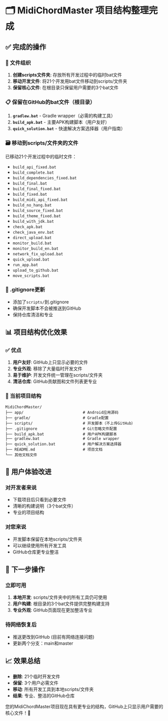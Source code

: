 # 🗂️ MidiChordMaster 项目结构整理完成

## ✅ 完成的操作

### 📁 文件组织
1. **创建scripts文件夹**: 存放所有开发过程中的临时bat文件
2. **移动开发文件**: 将21个开发用bat文件移动到scripts/文件夹
3. **保留核心文件**: 在根目录只保留用户需要的3个bat文件

### 📋 保留在GitHub的bat文件（根目录）
1. **`gradlew.bat`** - Gradle wrapper（必需的构建工具）
2. **`build_apk.bat`** - 主要APK构建脚本（用户友好）
3. **`quick_solution.bat`** - 快速解决方案选择器（用户指南）

### 🗃️ 移动到scripts/文件夹的文件
已移动21个开发过程中的临时文件：
- `build_api_fixed.bat`
- `build_complete.bat`
- `build_dependencies_fixed.bat`
- `build_final.bat`
- `build_final_fixed.bat`
- `build_fixed.bat`
- `build_midi_api_fixed.bat`
- `build_no_hang.bat`
- `build_source_fixed.bat`
- `build_theme_fixed.bat`
- `build_with_jdk.bat`
- `check_apk.bat`
- `check_java_env.bat`
- `direct_upload.bat`
- `monitor_build.bat`
- `monitor_build_en.bat`
- `network_fix_upload.bat`
- `quick_upload.bat`
- `run_app.bat`
- `upload_to_github.bat`
- `move_scripts.bat`

### 🚫 .gitignore更新
- 添加了`scripts/`到.gitignore
- 确保开发脚本不会被推送到GitHub
- 保持仓库清洁和专业

## 📊 项目结构优化效果

### ✅ 优点
1. **用户友好**: GitHub上只显示必要的文件
2. **专业外观**: 移除了大量临时开发文件
3. **易于维护**: 开发文件统一管理在scripts/文件夹
4. **清洁仓库**: GitHub贡献图和文件列表更专业

### 📁 当前项目结构
```
MidiChordMaster/
├── app/                          # Android应用源码
├── gradle/                       # Gradle配置
├── scripts/                      # 开发脚本（不上传GitHub）
├── .gitignore                    # Git忽略文件配置
├── build_apk.bat                 # 用户APK构建脚本
├── gradlew.bat                   # Gradle wrapper
├── quick_solution.bat            # 用户解决方案选择器
├── README.md                     # 项目文档
└── 其他文档文件
```

## 🎯 用户体验改进

### 对开发者来说
- 下载项目后只看到必要文件
- 清晰的构建说明（3个bat文件）
- 专业的项目结构

### 对您来说
- 开发脚本保留在本地scripts/文件夹
- 可以继续使用所有开发工具
- GitHub仓库更专业整洁

## 🚀 下一步操作

### 立即可用
1. **本地开发**: scripts/文件夹中的所有工具仍可使用
2. **用户构建**: 根目录的3个bat文件提供完整构建支持
3. **专业外观**: GitHub页面现在更加整洁专业

### 待网络恢复后
- 推送更改到GitHub (目前有网络连接问题)
- 更新两个分支：main和master

## 📈 效果总结
- **删除**: 21个临时开发文件
- **保留**: 3个用户必需文件
- **移动**: 所有开发工具到本地scripts/文件夹
- **结果**: 专业、整洁的GitHub仓库

您的MidiChordMaster项目现在具有更专业的结构，GitHub上只显示用户需要的核心文件！🎉
